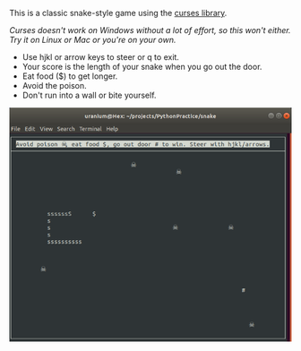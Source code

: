 This is a classic snake-style game using the [curses
library](https://en.wikipedia.org/wiki/Curses_(programming_library)).

_Curses doesn't work on Windows without a lot of effort, so this won't either.
Try it on Linux or Mac or you're on your own._

* Use hjkl or arrow keys to steer or q to exit.
* Your score is the length of your snake when you go out the door.
* Eat food ($) to get longer.
* Avoid the poison.
* Don't run into a wall or bite yourself.

![screen shot](snake.png)
